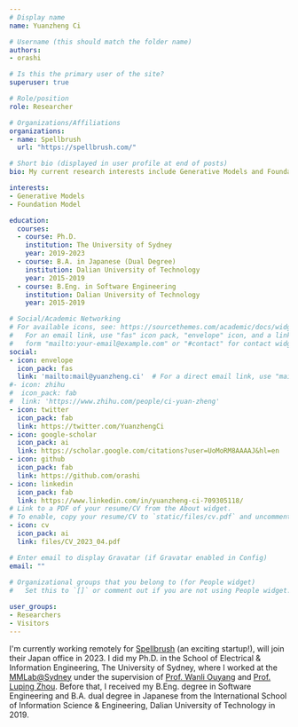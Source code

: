 ```yaml
---
# Display name
name: Yuanzheng Ci

# Username (this should match the folder name)
authors:
- orashi

# Is this the primary user of the site?
superuser: true

# Role/position
role: Researcher

# Organizations/Affiliations
organizations:
- name: Spellbrush
  url: "https://spellbrush.com/"

# Short bio (displayed in user profile at end of posts)
bio: My current research interests include Generative Models and Foundation Model.

interests:
- Generative Models
- Foundation Model

education:
  courses:
  - course: Ph.D.
    institution: The University of Sydney
    year: 2019-2023
  - course: B.A. in Japanese (Dual Degree)
    institution: Dalian University of Technology
    year: 2015-2019
  - course: B.Eng. in Software Engineering
    institution: Dalian University of Technology
    year: 2015-2019

# Social/Academic Networking
# For available icons, see: https://sourcethemes.com/academic/docs/widgets/#icons
#   For an email link, use "fas" icon pack, "envelope" icon, and a link in the
#   form "mailto:your-email@example.com" or "#contact" for contact widget.
social:
- icon: envelope
  icon_pack: fas
  link: 'mailto:mail@yuanzheng.ci'  # For a direct email link, use "mailto:test@example.org".
#- icon: zhihu
#  icon_pack: fab
#  link: 'https://www.zhihu.com/people/ci-yuan-zheng'
- icon: twitter
  icon_pack: fab
  link: https://twitter.com/YuanzhengCi
- icon: google-scholar
  icon_pack: ai
  link: https://scholar.google.com/citations?user=UoMoRM8AAAAJ&hl=en
- icon: github
  icon_pack: fab
  link: https://github.com/orashi
- icon: linkedin
  icon_pack: fab
  link: https://www.linkedin.com/in/yuanzheng-ci-709305118/
# Link to a PDF of your resume/CV from the About widget.
# To enable, copy your resume/CV to `static/files/cv.pdf` and uncomment the lines below.  
- icon: cv
  icon_pack: ai
  link: files/CV_2023_04.pdf

# Enter email to display Gravatar (if Gravatar enabled in Config)
email: ""
  
# Organizational groups that you belong to (for People widget)
#   Set this to `[]` or comment out if you are not using People widget.  

user_groups:
- Researchers
- Visitors
---
```


I'm currently working remotely for [Spellbrush](https://spellbrush.com/) (an exciting startup!), will join their Japan office in 2023.
I did my Ph.D. in the School of Electrical & Information Engineering, The University of Sydney, where I worked at 
the [MMLab@Sydney](https://sigmalab-usyd.github.io/) under the supervision of [Prof. Wanli Ouyang](https://wlouyang.github.io/) 
and [Prof. Luping Zhou](https://sydney.edu.au/engineering/people/luping.zhou.php). Before that, I received my B.Eng. 
degree in Software Engineering and B.A. dual degree in Japanese from the International School of Information Science & Engineering, 
Dalian University of Technology in 2019.

[//]: # (Recently, I have been fascinated by significant progress on controlled image synthesis; foundation)

[//]: # (models trained on broad data with diffusion prior have demonstrated promising potential for AI application in the art)

[//]: # (and anime industry. I am looking for opportunities to participate in developing such systems. )
